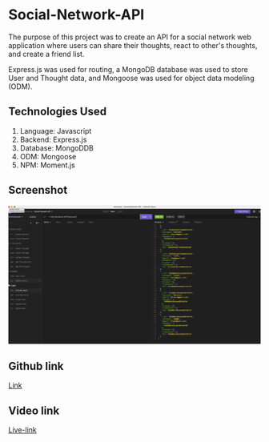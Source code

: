 # Social-Network-API
The purpose of this project was to create an API for a social network web application where users can share their thoughts, react to other's thoughts, and create a friend list.

Express.js was used for routing, a MongoDB database was used to store User and Thought data, and Mongoose was used for object data modeling (ODM).

## Technologies Used
1. Language: Javascript
2. Backend: Express.js
3. Database: MongoDDB
4. ODM: Mongoose
5. NPM: Moment.js

## Screenshot

![Webpage screenshot](./Screen%20Shot%202022-10-25%20at%208.22.14%20PM.png)

## Github link
[Link](https://christilato.github.io/Social-Network-API/)

## Video link
[Live-link](https://drive.google.com/file/d/1oR7ZWGCtq7KYiQFFyFVzwZXn0gRr4YuK/view)
